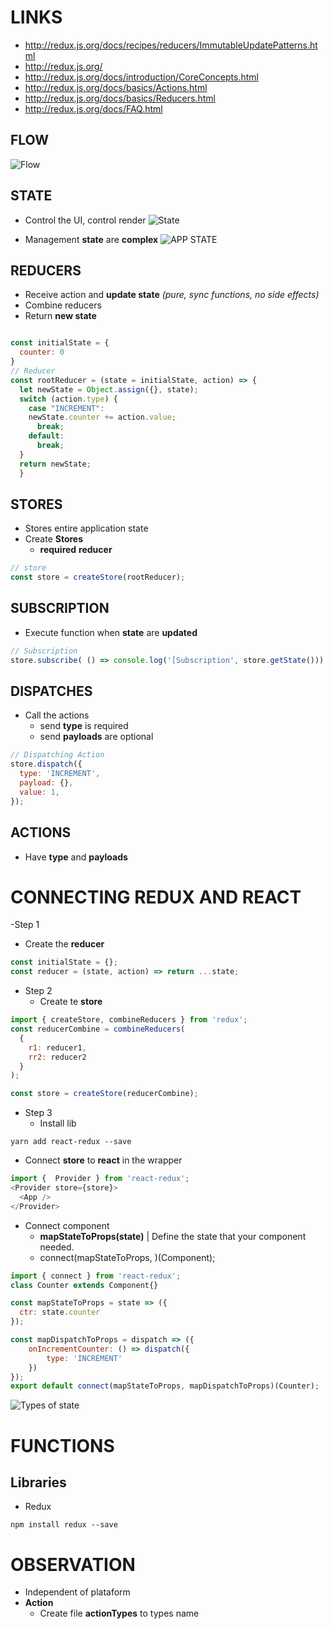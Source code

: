 # LINKS
- http://redux.js.org/docs/recipes/reducers/ImmutableUpdatePatterns.html
- http://redux.js.org/
- http://redux.js.org/docs/introduction/CoreConcepts.html
- http://redux.js.org/docs/basics/Actions.html
- http://redux.js.org/docs/basics/Reducers.html
- http://redux.js.org/docs/FAQ.html


## FLOW
![Flow](https://i.imgur.com/wrbXtD6.png)
## STATE
- Control the UI, control render
![State](https://i.imgur.com/uPFB5gM.png)

- Management **state** are **complex**
![APP STATE](https://i.imgur.com/f9LfbUO.png)


## REDUCERS
- Receive action and **update state** _(pure, sync functions, no side effects)_
- Combine reducers 
- Return **new state**
```js

const initialState = {
  counter: 0
}
// Reducer
const rootReducer = (state = initialState, action) => {
  let newState = Object.assign({}, state);
  switch (action.type) {
    case "INCREMENT":
    newState.counter += action.value;
      break;
    default:
      break;
  }
  return newState; 
  }
```

## STORES
- Stores entire application state
- Create **Stores**
  - **required** **reducer**
```js
// store
const store = createStore(rootReducer);
```
## SUBSCRIPTION
- Execute function when **state** are **updated**
```js
// Subscription
store.subscribe( () => console.log('[Subscription', store.getState()))
```

## DISPATCHES
- Call the actions
  - send **type** is required
  - send **payloads** are optional
```js
// Dispatching Action
store.dispatch({
  type: 'INCREMENT',
  payload: {},
  value: 1,
});
```

## ACTIONS
- Have **type** and **payloads**


# CONNECTING REDUX AND REACT

-Step 1
  - Create the **reducer**
```js
const initialState = {};
const reducer = (state, action) => return ...state;
```

- Step 2
  - Create te **store**
```js
import { createStore, combineReducers } from 'redux';
const reducerCombine = combineReducers(
  {
    r1: reducer1,
    rr2: reducer2
  }
);

const store = createStore(reducerCombine);
```

- Step 3
  - Install lib
```shell
yarn add react-redux --save
```
  - Connect **store** to **react** in the wrapper
```js
import {  Provider } from 'react-redux';
<Provider store={store}>
  <App />
</Provider>
```
  - Connect component
    - **mapStateToProps(state)** | Define the state that your component needed.
    - connect(mapStateToProps, )(Component);
```js
import { connect } from 'react-redux';
class Counter extends Component{}

const mapStateToProps = state => ({
  ctr: state.counter
});

const mapDispatchToProps = dispatch => ({
    onIncrementCounter: () => dispatch({
        type: 'INCREMENT'
    })
});
export default connect(mapStateToProps, mapDispatchToProps)(Counter);
```

![Types of state](https://i.imgur.com/BJDVNvI.png)


# FUNCTIONS 


## Libraries
- Redux
```shell
npm install redux --save
```

# OBSERVATION
- Independent of plataform
- **Action**
  - Create file **actionTypes** to types name